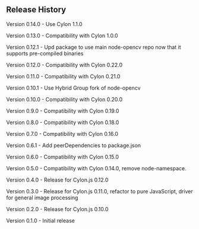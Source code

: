 ## Release History

Version 0.14.0 - Use Cylon 1.1.0

Version 0.13.0 - Compatibility with Cylon 1.0.0

Version 0.12.1 - Upd package to use main node-opencv repo now that it supports pre-compiled binaries

Version 0.12.0 - Compatibility with Cylon 0.22.0

Version 0.11.0 - Compatibility with Cylon 0.21.0

Version 0.10.1 - Use Hybrid Group fork of node-opencv

Version 0.10.0 - Compatibility with Cylon 0.20.0

Version 0.9.0 - Compatibility with Cylon 0.19.0

Version 0.8.0 - Compatibility with Cylon 0.18.0

Version 0.7.0 - Compatibility with Cylon 0.16.0

Version 0.6.1 - Add peerDependencies to package.json

Version 0.6.0 - Compatibility with Cylon 0.15.0

Version 0.5.0 - Compatibility with Cylon 0.14.0, remove node-namespace.

Version 0.4.0 - Release for Cylon.js 0.12.0

Version 0.3.0 - Release for Cylon.js 0.11.0, refactor to pure JavaScript, driver for general image processing

Version 0.2.0 - Release for Cylon.js 0.10.0

Version 0.1.0 - Initial release
